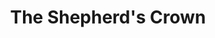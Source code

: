 ---
title: "The Shepherd's Crown"
storyType: ya
connections:
  prequel:
    - i-shall-wear-midnight
---